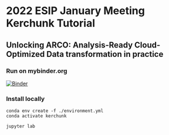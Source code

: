 # 2022 ESIP January Meeting Kerchunk Tutorial 
## Unlocking ARCO: Analysis-Ready Cloud-Optimized Data transformation in practice

### Run on mybinder.org
[![Binder](https://mybinder.org/badge_logo.svg)](https://mybinder.org/v2/gh/lsterzinger/2022-esip-kerchunk-tutorial/HEAD)

### Install locally
```
conda env create -f ./environment.yml
conda activate kerchunk

jupyter lab
```
